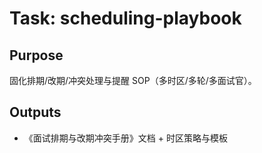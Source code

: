 # Task: scheduling-playbook

## Purpose

固化排期/改期/冲突处理与提醒 SOP（多时区/多轮/多面试官）。

## Outputs

- 《面试排期与改期冲突手册》文档 + 时区策略与模板
